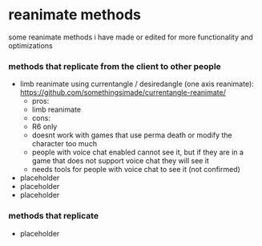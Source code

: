 # reanimate methods
some reanimate methods i have made or edited for more functionality and optimizations

### methods that replicate from the client to other people

* limb reanimate using currentangle / desiredangle (one axis reanimate): https://github.com/somethingsimade/currentangle-reanimate/
    * pros:
    * limb reanimate
    * cons:
    * R6 only
    * doesnt work with games that use perma death or modify the character too much
    * people with voice chat enabled cannot see it, but if they are in a game that does not support voice chat they will see it
    * needs tools for people with voice chat to see it (not confirmed)
* placeholder
* placeholder
* placeholder

### methods that replicate

* placeholder
